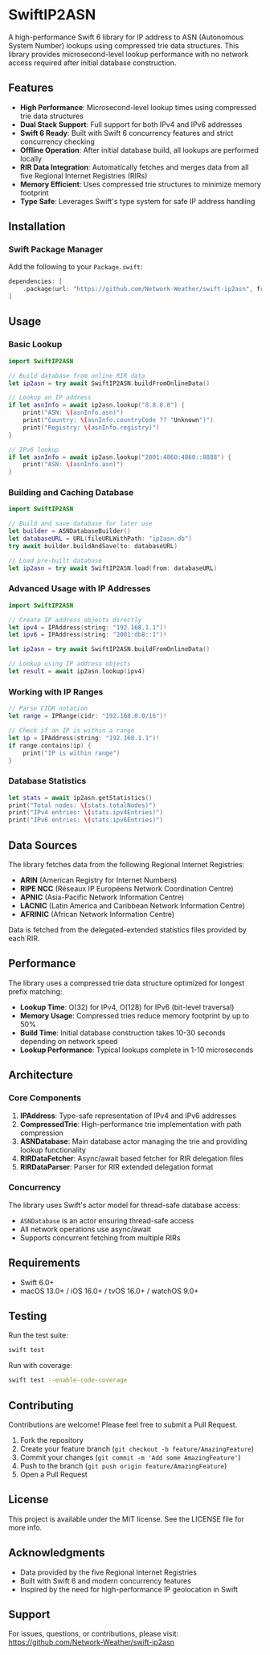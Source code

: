 # SwiftIP2ASN

A high-performance Swift 6 library for IP address to ASN (Autonomous System Number) lookups using compressed trie data structures. This library provides microsecond-level lookup performance with no network access required after initial database construction.

## Features

- **High Performance**: Microsecond-level lookup times using compressed trie data structures
- **Dual Stack Support**: Full support for both IPv4 and IPv6 addresses
- **Swift 6 Ready**: Built with Swift 6 concurrency features and strict concurrency checking
- **Offline Operation**: After initial database build, all lookups are performed locally
- **RIR Data Integration**: Automatically fetches and merges data from all five Regional Internet Registries (RIRs)
- **Memory Efficient**: Uses compressed trie structures to minimize memory footprint
- **Type Safe**: Leverages Swift's type system for safe IP address handling

## Installation

### Swift Package Manager

Add the following to your `Package.swift`:

```swift
dependencies: [
    .package(url: "https://github.com/Network-Weather/swift-ip2asn", from: "1.0.0")
]
```

## Usage

### Basic Lookup

```swift
import SwiftIP2ASN

// Build database from online RIR data
let ip2asn = try await SwiftIP2ASN.buildFromOnlineData()

// Lookup an IP address
if let asnInfo = await ip2asn.lookup("8.8.8.8") {
    print("ASN: \(asnInfo.asn)")
    print("Country: \(asnInfo.countryCode ?? "Unknown")")
    print("Registry: \(asnInfo.registry)")
}

// IPv6 lookup
if let asnInfo = await ip2asn.lookup("2001:4860:4860::8888") {
    print("ASN: \(asnInfo.asn)")
}
```

### Building and Caching Database

```swift
import SwiftIP2ASN

// Build and save database for later use
let builder = ASNDatabaseBuilder()
let databaseURL = URL(fileURLWithPath: "ip2asn.db")
try await builder.buildAndSave(to: databaseURL)

// Load pre-built database
let ip2asn = try await SwiftIP2ASN.load(from: databaseURL)
```

### Advanced Usage with IP Addresses

```swift
import SwiftIP2ASN

// Create IP address objects directly
let ipv4 = IPAddress(string: "192.168.1.1")!
let ipv6 = IPAddress(string: "2001:db8::1")!

let ip2asn = try await SwiftIP2ASN.buildFromOnlineData()

// Lookup using IP address objects
let result = await ip2asn.lookup(ipv4)
```

### Working with IP Ranges

```swift
// Parse CIDR notation
let range = IPRange(cidr: "192.168.0.0/16")!

// Check if an IP is within a range
let ip = IPAddress(string: "192.168.1.1")!
if range.contains(ip) {
    print("IP is within range")
}
```

### Database Statistics

```swift
let stats = await ip2asn.getStatistics()
print("Total nodes: \(stats.totalNodes)")
print("IPv4 entries: \(stats.ipv4Entries)")
print("IPv6 entries: \(stats.ipv6Entries)")
```

## Data Sources

The library fetches data from the following Regional Internet Registries:

- **ARIN** (American Registry for Internet Numbers)
- **RIPE NCC** (Réseaux IP Européens Network Coordination Centre)
- **APNIC** (Asia-Pacific Network Information Centre)
- **LACNIC** (Latin America and Caribbean Network Information Centre)
- **AFRINIC** (African Network Information Centre)

Data is fetched from the delegated-extended statistics files provided by each RIR.

## Performance

The library uses a compressed trie data structure optimized for longest prefix matching:

- **Lookup Time**: O(32) for IPv4, O(128) for IPv6 (bit-level traversal)
- **Memory Usage**: Compressed tries reduce memory footprint by up to 50%
- **Build Time**: Initial database construction takes 10-30 seconds depending on network speed
- **Lookup Performance**: Typical lookups complete in 1-10 microseconds

## Architecture

### Core Components

1. **IPAddress**: Type-safe representation of IPv4 and IPv6 addresses
2. **CompressedTrie**: High-performance trie implementation with path compression
3. **ASNDatabase**: Main database actor managing the trie and providing lookup functionality
4. **RIRDataFetcher**: Async/await based fetcher for RIR delegation files
5. **RIRDataParser**: Parser for RIR extended delegation format

### Concurrency

The library uses Swift's actor model for thread-safe database access:

- `ASNDatabase` is an actor ensuring thread-safe access
- All network operations use async/await
- Supports concurrent fetching from multiple RIRs

## Requirements

- Swift 6.0+
- macOS 13.0+ / iOS 16.0+ / tvOS 16.0+ / watchOS 9.0+

## Testing

Run the test suite:

```bash
swift test
```

Run with coverage:

```bash
swift test --enable-code-coverage
```

## Contributing

Contributions are welcome! Please feel free to submit a Pull Request.

1. Fork the repository
2. Create your feature branch (`git checkout -b feature/AmazingFeature`)
3. Commit your changes (`git commit -m 'Add some AmazingFeature'`)
4. Push to the branch (`git push origin feature/AmazingFeature`)
5. Open a Pull Request

## License

This project is available under the MIT license. See the LICENSE file for more info.

## Acknowledgments

- Data provided by the five Regional Internet Registries
- Built with Swift 6 and modern concurrency features
- Inspired by the need for high-performance IP geolocation in Swift

## Support

For issues, questions, or contributions, please visit:
https://github.com/Network-Weather/swift-ip2asn